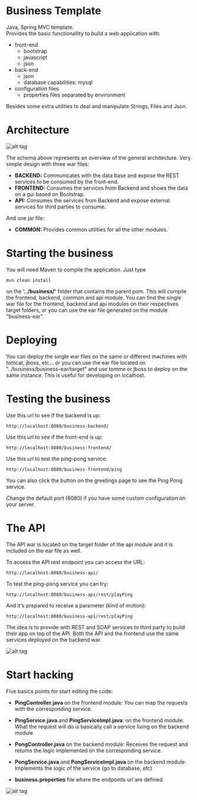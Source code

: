 # Business Template
Java, Spring MVC template.  
Provides the basic functionallity to build a web application with:

* front-end
    * bootstrap
    * javascript
    * json
* back-end
    * json
    * database capabilities: mysql
* configuration files
    * properties files separated by environment

Besides some extra utilities to deal and manipulate Strings, Files and Json.

# Architecture
![alt tag](business-frontend/src/main/business/resources/images/generalArchitecture.png)

The schema above represents an overview of the general architecture. Very simple design with three war files:

- **BACKEND:** Communicates with the data base and expose the REST services to be consumed by the front-end.
- **FRONTEND:** Consumes the services from Backend and shows the data on a gui based on Bootstrap.
- **API:** Consumes the services from Backend and expose external services for third parties to consume.

And one jar file:
- **COMMON:** Provides common utilities for all the other modules.

# Starting the business
You will need Maven to compile the application. Just type 

```
mvn clean install 
```

on the **'../business/'** folder that contains the parent pom. This will compile the frontend, backend, common and api module. You can find the single war file for the frontend, backend and api modules on their respectives target folders, or you can use the ear file generated on the module "business-ear".

# Deploying
You can deploy the single war files on the same or different machines with tomcat, jboss, etc... or you can use the ear file located on "../business/business-ear/target" and use tomme or jboss to deploy on the same instance. This is useful for developing on localhost.

# Testing the business
Use this url to see if the backend is up:

```
http://localhost:8080/business-backend/
```

Use this url to see if the front-end is up:

```
http://localhost:8080/business-frontend/
```

Use this url to test the ping-pong service:

```
http://localhost:8080/business-frontend/ping
```

You can also click the button on the greetings page to see the Ping Pong service.

Change the default port (8080) if you have some custom configuration on your server.

# The API
The API war is located on the target folder of the api module and it is included on the ear file as well.

To access the API rest endpoint you can access the URL:

```
http://localhost:8080/business-api/
```

To test the ping-pong service you can try:

```
http://localhost:8080/business-api/rest/playPing
```

And it's prepared to receive a parameter (kind of motion):

```
http://localhost:8080/business-api/rest/playPing
```

The idea is to provide with REST and SOAP services to third party to build their app on top of the API. Both the API and the frontend use the same services deployed on the backend war.

![alt tag](business-frontend/src/main/business/resources/images/apiDetail.png)

# Start hacking

Five basics points for start editing the code:

- **PingController.java** on the frontend module:
You can map the requests with the corresponding service.

- **PingService.java** and **PingServiceImpl.java**: on the frontend module:
What the request will do is basically call a service living on the backend module.

- **PongController.java** on the backend module:
Receives the request and returns the logic implemented on the corresponding service.

- **PongService.java** and **PongServiceImpl.java** on the backend module:
Implements the logic of the service (go to database, etc)

- **business.properties** file where the endpoints url are defined.

![alt tag](business-frontend/src/main/business/resources/images/controllerDetail.png)